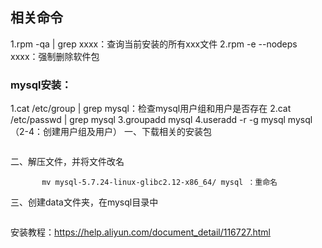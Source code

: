 ## 相关命令
1.rpm -qa | grep xxxx：查询当前安装的所有xxx文件
2.rpm -e --nodeps xxxx：强制删除软件包

### mysql安装：
1.cat /etc/group | grep mysql：检查mysql用户组和用户是否存在
2.cat /etc/passwd | grep mysql
3.groupadd mysql
4.useradd -r -g  mysql mysql  （2-4：创建用户组及用户）
一、下载相关的安装包

``` wget https://dev.mysql.com/get/Downloads/MySQL-5.7/mysql-5.7.24-linux-glibc2.12-x86_64.tar.gz
```
二、解压文件，并将文件改名

``` tar xzvf mysql-5.7.24-linux-glibc2.12-x86_64.tar.gz  ：解压文件
       mv mysql-5.7.24-linux-glibc2.12-x86_64/ mysql ：重命名
```
三、创建data文件夹，在mysql目录中

``` mkdir data   服务器密码：0711Ch!@#
```
安装教程：https://help.aliyun.com/document_detail/116727.html
